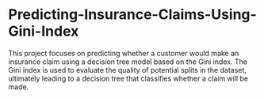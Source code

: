 # Predicting-Insurance-Claims-Using-Gini-Index
This project focuses on predicting whether a customer would make an insurance claim using a decision tree model based on the Gini index. The Gini index is used to evaluate the quality of potential splits in the dataset, ultimately leading to a decision tree that classifies whether a claim will be made.
